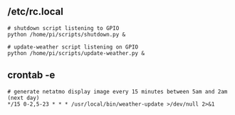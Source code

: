 ## /etc/rc.local

    # shutdown script listening to GPIO
    python /home/pi/scripts/shutdown.py &

    # update-weather script listening on GPIO
    python /home/pi/scripts/update-weather.py &

## crontab -e

    # generate netatmo display image every 15 minutes between 5am and 2am (next day)
    */15 0-2,5-23 * * * /usr/local/bin/weather-update >/dev/null 2>&1

